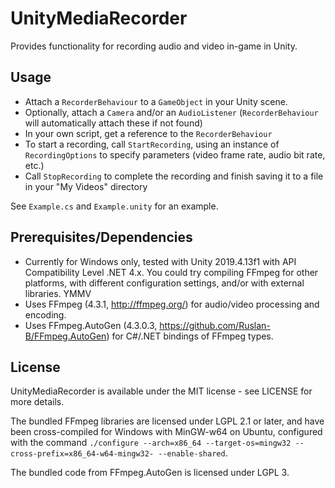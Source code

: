 # UnityMediaRecorder
Provides functionality for recording audio and video in-game in Unity.

## Usage
- Attach a `RecorderBehaviour` to a `GameObject` in your Unity scene.
- Optionally, attach a `Camera` and/or an `AudioListener` (`RecorderBehaviour` will automatically attach these if not found)
- In your own script, get a reference to the `RecorderBehaviour`
- To start a recording, call `StartRecording`, using an instance of `RecordingOptions` to specify parameters (video frame rate, audio bit rate, etc.)
- Call `StopRecording` to complete the recording and finish saving it to a file in your "My Videos" directory

See `Example.cs` and `Example.unity` for an example.

## Prerequisites/Dependencies
- Currently for Windows only, tested with Unity 2019.4.13f1 with API Compatibility Level .NET 4.x. You could try compiling FFmpeg for other platforms, with different configuration settings, and/or with external libraries. YMMV
- Uses FFmpeg (4.3.1, http://ffmpeg.org/) for audio/video processing and encoding.
- Uses FFmpeg.AutoGen (4.3.0.3, https://github.com/Ruslan-B/FFmpeg.AutoGen) for C#/.NET bindings of FFmpeg types.

## License
UnityMediaRecorder is available under the MIT license - see LICENSE for more details.

The bundled FFmpeg libraries are licensed under LGPL 2.1 or later, and have been cross-compiled for Windows with MinGW-w64 on Ubuntu, configured with the command `./configure --arch=x86_64 --target-os=mingw32 --cross-prefix=x86_64-w64-mingw32- --enable-shared`.

The bundled code from FFmpeg.AutoGen is licensed under LGPL 3.
